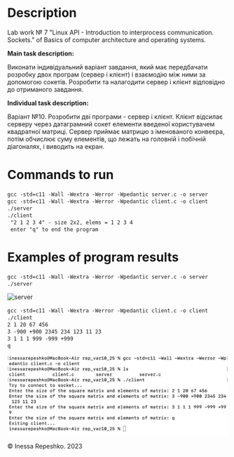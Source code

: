 # Description
Lab work № 7 "Linux API - Introduction to interprocess communication. Sockets." of Basics of computer architecture and operating systems.

**Main task description:**

Виконати індивідуальний варіант завдання, який має передбачати розробку двох програм (сервер і клієнт) і взаємодію між ними за допомогою сокетів.
Розробити та налагодити сервер і клієнт відповідно до отриманого завдання.

**Individual task description:**

Варіант №10.
Розробити дві програми - сервер і клієнт. Клієнт відсилає серверу через датаграмний сокет елементи введеної користувачем квадратної матриці. Сервер приймає матрицю з іменованого конвеєра, потім обчислює суму елементів, що лежать на головній і побічній діагоналях, і виводить на екран.

# Commands to run
```
gcc -std=c11 -Wall -Wextra -Werror -Wpedantic server.c -o server
gcc -std=c11 -Wall -Wextra -Werror -Wpedantic client.c -o client
./server
./client
 "2 1 2 3 4" - size 2x2, elems = 1 2 3 4
 enter "q" to end the program
```

# Examples of program results
```
gcc -std=c11 -Wall -Wextra -Werror -Wpedantic server.c -o server
./server
```
![server](serverhttps://github.com/InessaRepeshko/basics-of-computer-architecture-and-operating-systems/blob/main/lab7/var10/screens/server.png)

```
gcc -std=c11 -Wall -Wextra -Werror -Wpedantic client.c -o client
./client
2 1 20 67 456
3 -900 +900 2345 234 123 11 23
3 1 1 1 999 -999 +999
q
```
![client](https://github.com/InessaRepeshko/basics-of-computer-architecture-and-operating-systems/blob/main/lab7/var10/screens/client.png)

© Inessa Repeshko. 2023
